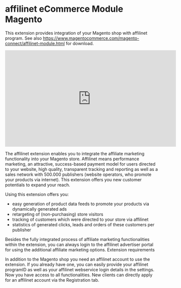 # affilinet eCommerce Module Magento
This extension provides integration of your Magento shop with affilinet program.
See also https://www.magentocommerce.com/magento-connect/affilinet-module.html for download.

<iframe width="560" height="315" src="https://www.youtube.com/embed/udOJSlYmSag" frameborder="0" allowfullscreen></iframe>

The affilinet extension enables you to integrate the affiliate marketing functionality into your Magento store. Affilinet means performance marketing, an attractive, success-based payment model for users directed to your website, high quality, transparent tracking and reporting as well as a sales network with 500.000 publishers (website operators, who promote your products via internet). This extension offers you new customer potentials to expand your reach.

Using this extension offers you: 
* easy generation of product data feeds to promote your products via dynamically generated ads 
* retargeting of (non-purchasing) store visitors 
* tracking of customers which were directed to your store via affilinet 
* statistics of generated clicks, leads and orders of these customers per publisher

Besides the fully integrated process of affiliate marketing functionalities within the extension, you can always login to the affilinet advertiser portal for using the additional affiliate marketing options.
Extension requirements

In addition to the Magento shop you need an affilinet account to use the extension. If you already have one, you can easily provide your affilinet programID as well as your affilinet webservice login details in the settings. Now you have access to all functionalities. New clients can directly apply for an affilinet account via the Registration tab.
